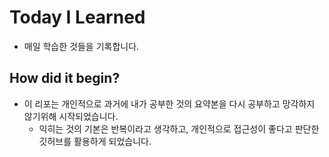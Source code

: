 # Today I Learned

- 매일 학습한 것들을 기록합니다.

## How did it begin?

- 이 리포는 개인적으로 과거에 내가 공부한 것의 요약본을 다시 공부하고 망각하지 않기위해 시작되었습니다.
  - 익히는 것의 기본은 반복이라고 생각하고, 개인적으로 접근성이 좋다고 판단한 깃허브를 활용하게 되었습니다.